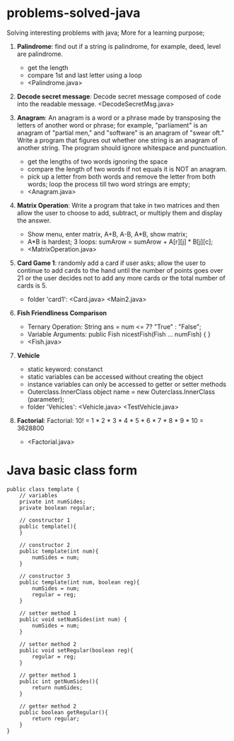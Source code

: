 # problems-solved-java
Solving interesting problems with java; More for a learning purpose;

1. **Palindrome**: find out if a string is palindrome, for example, deed, level are palindrome.
   * get the length
   * compare 1st and last letter using a loop
   * <Palindrome.java>
2. **Decode secret message**: Decode secret message composed of code into the readable message. <DecodeSecretMsg.java>
3. **Anagram**: An anagram is a word or a phrase made by transposing the letters of another word or phrase; for example, "parliament" is an anagram of "partial men," and "software" is an anagram of "swear oft." Write a program that figures out whether one string is an anagram of another string. The program should ignore whitespace and punctuation.
   * get the lengths of two words ignoring the space
   * compare the length of two words if not equals it is NOT an anagram.
   * pick up a letter from both words and remove the letter from both words; loop the process till two word strings are empty;
   * <Anagram.java>
4. **Matrix Operation**: Write a program that take in two matrices and then allow the user to choose to add, subtract, or multiply them and display the answer.
   * Show menu, enter matrix, A+B, A-B, A*B, show matrix;
   * A*B is hardest; 3 loops: sumArow = sumArow + A[r][j] * B[j][c];
   * <MatrixOperation.java>
5. **Card Game 1**: randomly add a card if user asks;  allow the user to continue to add cards to the hand until the number of points goes over 21 or the user decides not to add any more cards or the total number of cards is 5.
   * folder 'card1': <Card.java> <Main2.java>
6. **Fish Friendliness Comparison**
   * Ternary Operation: String ans = num <= 7? "True" : "False";
   * Variable Arguments: public Fish nicestFish(Fish ... numFish) { }
   * <Fish.java>
7. **Vehicle**
   * static keyword: constanct
   * static variables can be accessed without creating the object
   * instance variables can only be accessed to getter or setter methods
   * Outerclass.InnerClass object name = new Outerclass.InnerClass (parameter);
   * folder 'Vehicles': <Vehicle.java> <TestVehicle.java>
   
8. **Factorial**: Factorial: 10! = 1  * 2 *  3 * 4 * 5 * 6 * 7 * 8 * 9 * 10 = 3628800
   * <Factorial.java>

# Java basic class form
```
public class template {
	// variables
	private int numSides;
	private boolean regular;
	
	// constructor 1 
	public template(){		
	}
	
	// constructor 2 
	public template(int num){
		numSides = num;
	}
	
	// constructor 3
	public template(int num, boolean reg){
		numSides = num;
		regular = reg;
	}	
	
	// setter method 1
	public void setNumSides(int num) {
		numSides = num;
	}
	
	// setter method 2
	public void setRegular(boolean reg){
		regular = reg;
	}	
	
	// getter method 1
	public int getNumSides(){
		return numSides;
	}
	
	// getter method 2
	public boolean getRegular(){
		return regular;
	}
}
```
